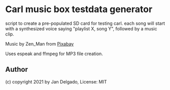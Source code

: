 # Carl music box testdata generator

script to create a pre-populated SD card for testing carl.
each song will start with a synthesized voice saying 
"playlist X, song Y", followed by a music clip.

Music by Zen_Man from [Pixabay](https://pixabay.com/music/?utm_source=link-attribution&amp;utm_medium=referral&amp;utm_campaign=music&amp;utm_content=798)

Uses espeak and ffmpeg for MP3 file creation.

## Author

(c) copyright 2021 by Jan Delgado, License: MIT


